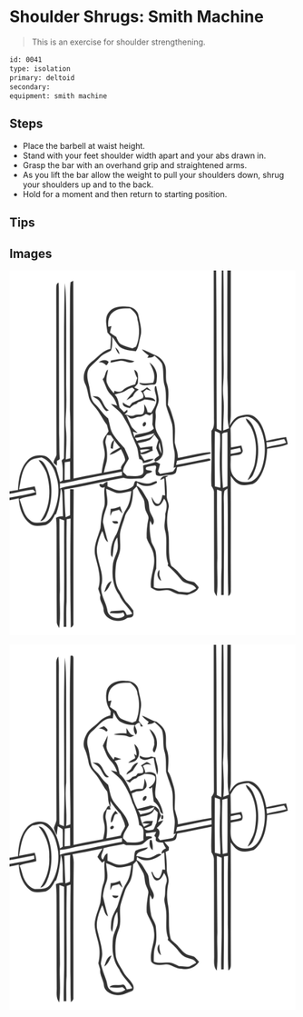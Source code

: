 # Shoulder Shrugs: Smith Machine
> This is an exercise for shoulder strengthening.

``` 
id: 0041 
type: isolation 
primary: deltoid 
secondary:  
equipment: smith machine 
``` 

## Steps

 - Place the barbell at waist height.
 - Stand with your feet shoulder width apart and your abs drawn in.
 - Grasp the bar with an overhand grip and straightened arms.
 - As you lift the bar allow the weight to pull your shoulders down, shrug your shoulders up and to the back.
 - Hold for a moment and then return to starting position.

## Tips


## Images

![](./../svg/0041-relaxation.svg)

![](./../svg/0041-tension.svg)
